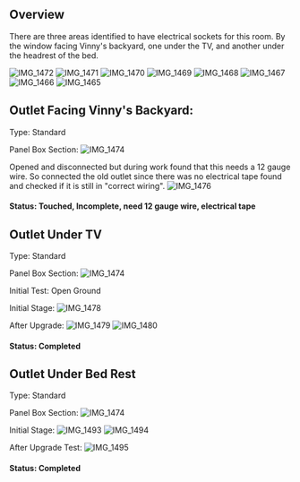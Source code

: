 ## Overview

There are three areas identified to have electrical sockets for this room. By the window facing Vinny's backyard, one under the TV, and another under the headrest of the bed.

![IMG_1472](https://github.com/United-Home/125-Frederick/assets/61100293/6f4399cc-edec-4bbf-8ebd-83c555545832)
![IMG_1471](https://github.com/United-Home/125-Frederick/assets/61100293/b901ce29-0a7c-4fc2-8c16-dade0194e068)
![IMG_1470](https://github.com/United-Home/125-Frederick/assets/61100293/de00c88c-7d1a-4c90-87c6-69ebe84abb52)
![IMG_1469](https://github.com/United-Home/125-Frederick/assets/61100293/4b7a7e11-da13-4c47-bf3b-7d7b4a90dccf)
![IMG_1468](https://github.com/United-Home/125-Frederick/assets/61100293/442ee032-f7ba-4709-9d17-f2073bfc3b2b)
![IMG_1467](https://github.com/United-Home/125-Frederick/assets/61100293/38593801-14b4-47a5-9ff4-30bb4af7e73a)
![IMG_1466](https://github.com/United-Home/125-Frederick/assets/61100293/30946a6b-1866-4d7d-8742-1ddf2fa3d178)
![IMG_1465](https://github.com/United-Home/125-Frederick/assets/61100293/f181e3a5-07ed-4ddd-83d1-4fc925f69402)



## Outlet Facing Vinny's Backyard:
Type: Standard

Panel Box Section:
![IMG_1474](https://github.com/United-Home/125-Frederick/assets/61100293/3ad97aeb-82c3-4229-a4be-e8d0a74d3664)

Opened and disconnected but during work found that this needs a 12 gauge wire. So connected the old outlet since there was no electrical tape found and checked if it is still in "correct wiring".
![IMG_1476](https://github.com/United-Home/125-Frederick/assets/61100293/20d5c01a-a29a-4ca8-b053-acb8227a17ad)

#### Status: Touched, Incomplete, need 12 gauge wire, electrical tape


## Outlet Under TV
Type: Standard

Panel Box Section:
![IMG_1474](https://github.com/United-Home/125-Frederick/assets/61100293/3ad97aeb-82c3-4229-a4be-e8d0a74d3664)

Initial Test: Open Ground

Initial Stage:
![IMG_1478](https://github.com/United-Home/125-Frederick/assets/61100293/52fdabf1-6ada-4b7f-a73b-fcb459fa82a9)


After Upgrade:
![IMG_1479](https://github.com/United-Home/125-Frederick/assets/61100293/3d8d1e78-a76c-41bd-8038-adc9869dbc2a)
![IMG_1480](https://github.com/United-Home/125-Frederick/assets/61100293/0e24d0d0-ab19-4e45-80d0-b5b623317250)

#### Status: Completed

## Outlet Under Bed Rest
Type: Standard

Panel Box Section:
![IMG_1474](https://github.com/United-Home/125-Frederick/assets/61100293/3ad97aeb-82c3-4229-a4be-e8d0a74d3664)

Initial Stage:
![IMG_1493](https://github.com/United-Home/125-Frederick/assets/61100293/6857aa42-3c4d-4f9a-b80a-9d3443790c32)
![IMG_1494](https://github.com/United-Home/125-Frederick/assets/61100293/911bbdc5-0242-4b5f-ac4e-e7bb91a9a20a)

After Upgrade Test: 
![IMG_1495](https://github.com/United-Home/125-Frederick/assets/61100293/2fc97abc-dc74-4cc0-bb7e-a315ed516260)


#### Status: Completed




